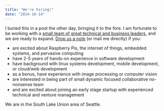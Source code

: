 ```yaml
---
title: "We're hiring!"
date: "2014-10-14"
---
```


I buried this in a post the other day, bringing it to the fore. I am fortunate to be working with a [small team of great technical and business leaders](http://www.surround.io/), and we are ready to expand. [Drop us a note](info@surround.io) (or mail me directly) if you:

- are excited about Raspberry Pis, the internet of things, embedded systems, and pervasive computing
- have 2-5 years of hands-on experience in software development
- have background with linux systems development, mobile development, or cloud/web development
- as a bonus, have experience with image processing or computer vision
- are interested in being part of small dynamic focused collaborative no-nonsense team
- and are excited about joining an early stage startup with experienced technical and venture management

We are in the South Lake Union area of Seattle.
